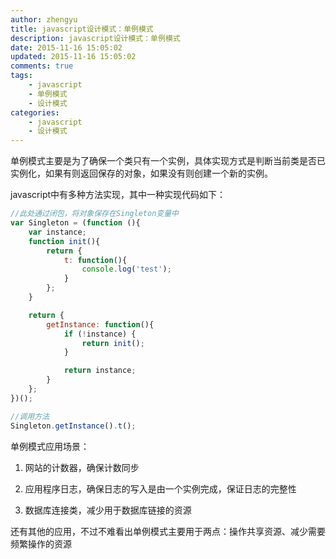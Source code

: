 ```yaml
---
author: zhengyu
title: javascript设计模式：单例模式
description: javascript设计模式：单例模式
date: 2015-11-16 15:05:02
updated: 2015-11-16 15:05:02
comments: true
tags: 
    - javascript
    - 单例模式
    - 设计模式
categories: 
    - javascript
    - 设计模式
---
```


单例模式主要是为了确保一个类只有一个实例，具体实现方式是判断当前类是否已实例化，如果有则返回保存的对象，如果没有则创建一个新的实例。

javascript中有多种方法实现，其中一种实现代码如下：

```javascript
//此处通过闭包，将对象保存在Singleton变量中
var Singleton = (function (){
	var instance;
	function init(){
		return {
			t: function(){
				console.log('test');
			}
		};
	}

	return {
		getInstance: function(){
			if (!instance) {
				return init();
			}

			return instance;
		}
	};
})();

//调用方法
Singleton.getInstance().t();
```

单例模式应用场景：

1. 网站的计数器，确保计数同步

2. 应用程序日志，确保日志的写入是由一个实例完成，保证日志的完整性

3. 数据库连接类，减少用于数据库链接的资源

还有其他的应用，不过不难看出单例模式主要用于两点：操作共享资源、减少需要频繁操作的资源